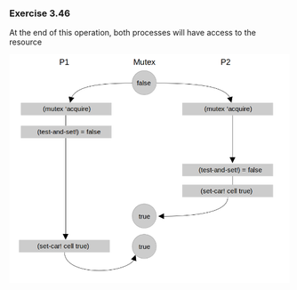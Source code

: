 ### Exercise 3.46
At the end of this operation, both processes will have access to the resource

![diagram](https://github.com/jonathantorres/bookshelf/blob/master/sicp/img/3.46.png)
